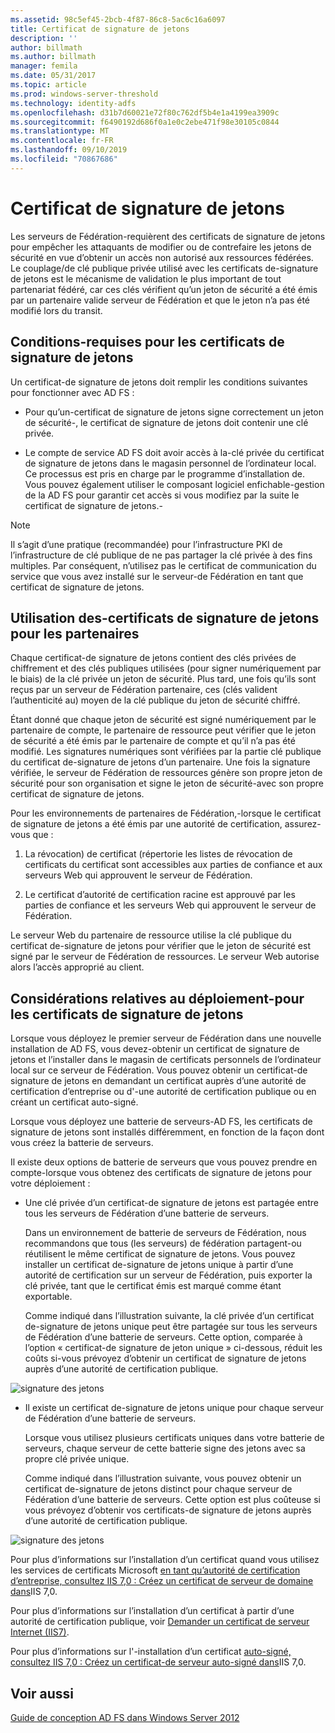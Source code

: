 ```yaml
---
ms.assetid: 98c5ef45-2bcb-4f87-86c8-5ac6c16a6097
title: Certificat de signature de jetons
description: ''
author: billmath
ms.author: billmath
manager: femila
ms.date: 05/31/2017
ms.topic: article
ms.prod: windows-server-threshold
ms.technology: identity-adfs
ms.openlocfilehash: d31b7d60021e72f80c762df5b4e1a4199ea3909c
ms.sourcegitcommit: f6490192d686f0a1e0c2ebe471f98e30105c0844
ms.translationtype: MT
ms.contentlocale: fr-FR
ms.lasthandoff: 09/10/2019
ms.locfileid: "70867686"
---
```

# <a name="token-signing-certificates"></a>Certificat de signature de jetons

Les serveurs de Fédération\-requièrent des certificats de signature de jetons pour empêcher les attaquants de modifier ou de contrefaire les jetons de sécurité en vue d’obtenir un accès non autorisé aux ressources fédérées. Le couplage\/de clé publique privée utilisé avec les certificats de\-signature de jetons est le mécanisme de validation le plus important de tout partenariat fédéré, car ces clés vérifient qu’un jeton de sécurité a été émis par un partenaire valide serveur de Fédération et que le jeton n’a pas été modifié lors du transit.  
  
## <a name="token-signing-certificate-requirements"></a>Conditions\-requises pour les certificats de signature de jetons  
Un certificat\-de signature de jetons doit remplir les conditions suivantes pour fonctionner avec AD FS :  
  
-   Pour qu’un\-certificat de signature de jetons signe correctement un jeton de sécurité\-, le certificat de signature de jetons doit contenir une clé privée.  
  
-   Le compte de service AD FS doit avoir accès à la\-clé privée du certificat de signature de jetons dans le magasin personnel de l’ordinateur local. Ce processus est pris en charge par le programme d’installation de. Vous pouvez également utiliser le composant logiciel enfichable\-gestion de la AD FS pour garantir cet accès si vous modifiez par la suite le certificat de signature de jetons.\-  
  
> [!NOTE]  
> Il s’agit d’une pratique \(recommandée\) pour l’infrastructure PKI de l’infrastructure de clé publique de ne pas partager la clé privée à des fins multiples. Par conséquent, n’utilisez pas le certificat de communication du service que vous avez installé sur le serveur\-de Fédération en tant que certificat de signature de jetons.  
  
## <a name="how-token-signing-certificates-are-used-across-partners"></a>Utilisation des\-certificats de signature de jetons pour les partenaires  
Chaque certificat\-de signature de jetons contient des clés privées de chiffrement et des clés publiques utilisées \(pour signer numériquement par le biais\) de la clé privée un jeton de sécurité. Plus tard, une fois qu’ils sont reçus par un serveur de Fédération partenaire, ces \(clés valident l’authenticité au\) moyen de la clé publique du jeton de sécurité chiffré.  
  
Étant donné que chaque jeton de sécurité est signé numériquement par le partenaire de compte, le partenaire de ressource peut vérifier que le jeton de sécurité a été émis par le partenaire de compte et qu’il n’a pas été modifié. Les signatures numériques sont vérifiées par la partie clé publique du certificat de\-signature de jetons d’un partenaire. Une fois la signature vérifiée, le serveur de Fédération de ressources génère son propre jeton de sécurité pour son organisation et signe le jeton de sécurité\-avec son propre certificat de signature de jetons.  
  
Pour les environnements de partenaires de Fédération,\-lorsque le certificat de signature de jetons a été émis par une autorité de certification, assurez-vous que :  
  
1.  La révocation\) de certificat \(répertorie les listes de révocation de certificats du certificat sont accessibles aux parties de confiance et aux serveurs Web qui approuvent le serveur de Fédération.  
  
2.  Le certificat d’autorité de certification racine est approuvé par les parties de confiance et les serveurs Web qui approuvent le serveur de Fédération.  
  
Le serveur Web du partenaire de ressource utilise la clé publique du certificat de\-signature de jetons pour vérifier que le jeton de sécurité est signé par le serveur de Fédération de ressources. Le serveur Web autorise alors l’accès approprié au client.  
  
## <a name="deployment-considerations-for-token-signing-certificates"></a>Considérations relatives au déploiement\-pour les certificats de signature de jetons  
Lorsque vous déployez le premier serveur de Fédération dans une nouvelle installation de AD FS, vous devez\-obtenir un certificat de signature de jetons et l’installer dans le magasin de certificats personnels de l’ordinateur local sur ce serveur de Fédération. Vous pouvez obtenir un certificat\-de signature de jetons en demandant un certificat auprès d’une autorité de certification d’entreprise ou d'\-une autorité de certification publique ou en créant un certificat auto-signé.  
  
Lorsque vous déployez une batterie de serveurs\-AD FS, les certificats de signature de jetons sont installés différemment, en fonction de la façon dont vous créez la batterie de serveurs.  
  
Il existe deux options de batterie de serveurs que vous pouvez prendre en compte\-lorsque vous obtenez des certificats de signature de jetons pour votre déploiement :  
  
-   Une clé privée d’un certificat\-de signature de jetons est partagée entre tous les serveurs de Fédération d’une batterie de serveurs.  
  
    Dans un environnement de batterie de serveurs de Fédération, nous recommandons que tous \(les serveurs\) de fédération partagent\-ou réutilisent le même certificat de signature de jetons. Vous pouvez installer un certificat de\-signature de jetons unique à partir d’une autorité de certification sur un serveur de Fédération, puis exporter la clé privée, tant que le certificat émis est marqué comme étant exportable.  
  
    Comme indiqué dans l’illustration suivante, la clé privée d’un certificat de\-signature de jetons unique peut être partagée sur tous les serveurs de Fédération d’une batterie de serveurs. Cette option, comparée à l’option « certificat\-de signature de jeton unique » ci-dessous, réduit les coûts si\-vous prévoyez d’obtenir un certificat de signature de jetons auprès d’une autorité de certification publique.  
  
![signature des jetons](media/adfs2_fedserver_certstory_3.gif)  
  
-   Il existe un certificat de\-signature de jetons unique pour chaque serveur de Fédération d’une batterie de serveurs.  
  
    Lorsque vous utilisez plusieurs certificats uniques dans votre batterie de serveurs, chaque serveur de cette batterie signe des jetons avec sa propre clé privée unique.  
  
    Comme indiqué dans l’illustration suivante, vous pouvez obtenir un certificat de\-signature de jetons distinct pour chaque serveur de Fédération d’une batterie de serveurs. Cette option est plus coûteuse si vous prévoyez d’obtenir vos certificats\-de signature de jetons auprès d’une autorité de certification publique.  
  
![signature des jetons](media/adfs2_fedserver_certstory_4.gif)  
  
Pour plus d’informations sur l’installation d’un certificat quand vous utilisez les services de certificats Microsoft [en tant qu’autorité de certification d’entreprise, consultez IIS 7,0 : Créez un certificat de serveur de domaine dans](https://go.microsoft.com/fwlink/?LinkId=108548)IIS 7,0.  
  
Pour plus d’informations sur l’installation d’un certificat à partir d’une autorité de certification publique, voir [Demander un certificat de serveur Internet (IIS7)](https://go.microsoft.com/fwlink/?LinkId=108549).  
  
Pour plus d’informations sur l'\-installation d’un certificat [auto-signé, consultez IIS 7,0 : Créez un certificat\-de serveur auto-signé dans](https://go.microsoft.com/fwlink/?LinkID=108271)IIS 7,0.  
  
## <a name="see-also"></a>Voir aussi
[Guide de conception AD FS dans Windows Server 2012](AD-FS-Design-Guide-in-Windows-Server-2012.md)

